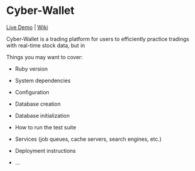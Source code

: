 # Cyber-Wallet
[Live Demo](https://cyber-wallet.herokuapp.com/#/login) | [Wiki](https://github.com/1a2b3c4dBobAn/Cyber-Wallet/wiki)

Cyber-Wallet is a trading platform for users to efficiently practice tradings with real-time stock data, but in

Things you may want to cover:

* Ruby version

* System dependencies

* Configuration

* Database creation

* Database initialization

* How to run the test suite

* Services (job queues, cache servers, search engines, etc.)

* Deployment instructions

* ...
